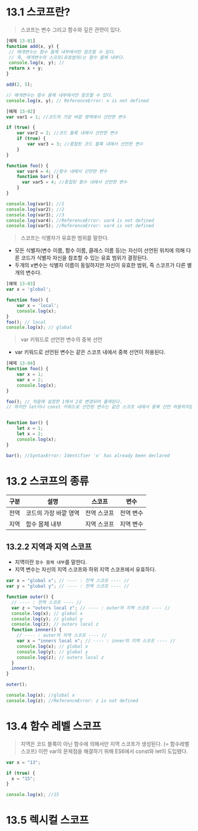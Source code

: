 # 13.1 스코프란?

> 스코프는 변수 그리고 함수와 깊은 관련이 있다.

```jsx
[예제 13-01]
function add(x, y) {
 // 매개변수는 함수 몸체 내부에서만 참조할 수 있다.
 // 즉, 매개변수의 스코프(유효범위)는 함수 몸체 내부다.
 console.log(x, y); //
 return x + y;
}

add(2, 5);

// 매개변수는 함수 몸체 내부에서만 참조할 수 있다.
console.log(x, y); // ReferenceError: x is not defined
```

```jsx
[예제 13-02]
var var1 = 1; //코드의 가장 바깥 영역에서 선언한 변수

if (true) {
    var var2 = 2; //코드 블록 내에서 선언한 변수
    if (true) {
        var var3 = 3; //중첩된 코드 블록 내에서 선언한 변수
    }
}

function foo() {
    var var4 = 4; //함수 내에서 선언한 변수
    function bar() {
      var var5 = 4; //중첩된 함수 내에서 선언한 변수
    }
}

console.log(var1); //1
console.log(var2); //2
console.log(var3); //3
console.log(var4); //ReferenceError: var4 is not defined
console.log(var5); //ReferenceError: var4 is not defined
```

> 스코프는 식별자가 유효한 범위를 말한다.

- 모든 식별자(변수 이름, 함수 이름, 클래스 이름 등)는 자신이 선언된 위치에 의해 다른 코드가 식별자 자신을 참조할 수 있는 유효 범위가 결정된다.
- 두개의 x변수는 식별자 이름이 동일하지만 자신이 유효한 범위, 즉 스코프가 다른 별개의 변수다.

```jsx
[예제 13-03]
var x = 'global';

function foo() {
    var x = 'local';
    console.log(x);
}
foo(); // local
console.log(x); // global
```

> var 키워드로 선언한 변수의 중복 선언

- var 키워드로 선언된 변수는 같은 스코프 내에서 중복 선언이 허용된다.

```jsx
[예제 13-04]
function foo() {
    var x = 1;
    var x = 2;
    console.log(x);
}

foo(); // 처음에 설정한 1에서 2로 변경되어 출력된다.
// 하지만 let이나 const 키워드로 선언된 변수는 같은 스코프 내에서 중복 선언 허용하지않는다.


function bar() {
    let x = 1;
    let x = 2;
    console.log(x);
}

bar(); //SyntaxError: Identifier 'x' has already been declared
```

# 13.2 스코프의 종류

| 구분 | 설명                  | 스코프      | 변수      |
| ---- | --------------------- | ----------- | --------- |
| 전역 | 코드의 가장 바깥 영역 | 전역 스코프 | 전역 변수 |
| 지역 | 함수 몸체 내부        | 지역 스코프 | 지역 변수 |

## 13.2.2 지역과 지역 스코프

- 지역이란 `함수 몸체 내부`를 말한다.
- 지역 변수는 자신의 지역 스코프와 하위 지역 스코프에서 유효하다.

```jsx
var x = "global x"; // ---- : 전역 스코프 ---- //
var y = "global y"; // ---- : 전역 스코프 ---- //

function outer() {
  // ---- : 전역 스코프 ---- //
  var z = "outers local z"; // ---- : outer의 지역 스코프 ---- //
  console.log(x); // global x
  console.log(y); // global y
  console.log(z); // outers local z
  function innner() {
    // ---- : outer의 지역 스코프 ---- //
    var x = "inners local x"; // ---- : inner의 지역 스코프 ---- //
    console.log(x); // global x
    console.log(y); // global y
    console.log(z); // outers local z
  }
  innner();
}

outer();

console.log(x); //global x
console.log(z); //ReferenceError: z is not defined
```

# 13.4 함수 레벨 스코프

> 지역은 코드 블록이 아닌 함수에 의해서만 지역 스코프가 생성된다. (= 함수레벨스코프)
> 이런 var의 문제점을 해결하기 위해 ES6에서 const와 let이 도입됐다.

```jsx
var x = "13";

if (true) {
  x = "15";
}

console.log(x); //15
```

# 13.5 렉시컬 스코프
